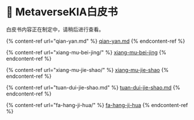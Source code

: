 # 📖 MetaverseKIA白皮书

白皮书内容正在制定中，请稍后进行查看。



{% content-ref url="qian-yan.md" %}
[qian-yan.md](qian-yan.md)
{% endcontent-ref %}

{% content-ref url="xiang-mu-bei-jing/" %}
[xiang-mu-bei-jing](xiang-mu-bei-jing/)
{% endcontent-ref %}

{% content-ref url="xiang-mu-jie-shao/" %}
[xiang-mu-jie-shao](xiang-mu-jie-shao/)
{% endcontent-ref %}

{% content-ref url="tuan-dui-jie-shao.md" %}
[tuan-dui-jie-shao.md](tuan-dui-jie-shao.md)
{% endcontent-ref %}

{% content-ref url="fa-hang-ji-hua/" %}
[fa-hang-ji-hua](fa-hang-ji-hua/)
{% endcontent-ref %}
